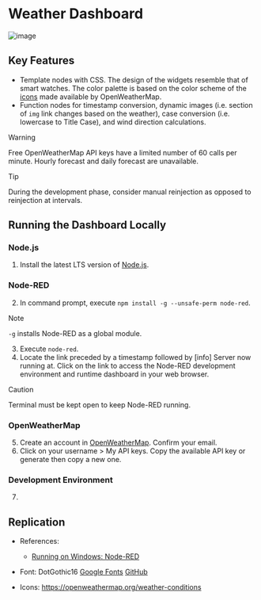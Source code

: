 # Weather Dashboard
![image](https://github.com/user-attachments/assets/d44921b3-defc-44dd-9c5d-b9d30207b21b)
## Key Features
- Template nodes with CSS. The design of the widgets resemble that of smart watches. The color palette is based on the color scheme of the [icons](https://openweathermap.org/weather-conditions) made available by OpenWeatherMap.
- Function nodes for timestamp conversion, dynamic images (i.e. section of `img` link changes based on the weather), case conversion (i.e. lowercase to Title Case), and wind direction calculations.

> [!WARNING]
> Free OpenWeatherMap API keys have a limited number of 60 calls per minute. Hourly forecast and daily forecast are unavailable.

> [!TIP]
> During the development phase, consider manual reinjection as opposed to reinjection at intervals.

## Running the Dashboard Locally

### Node.js
1. Install the latest LTS version of [Node.js](https://nodejs.org/en/).

### Node-RED
2. In command prompt, execute `npm install -g --unsafe-perm node-red`.
> [!NOTE]
> `-g` installs Node-RED as a global module.
3. Execute `node-red`.
4. Locate the link preceded by a timestamp followed by [info] Server now running at. Click on the link to access the Node-RED development environment and runtime dashboard in your web browser.
> [!CAUTION]
> Terminal must be kept open to keep Node-RED running.

### OpenWeatherMap
5. Create an account in [OpenWeatherMap](https://openweathermap.org/). Confirm your email.
6. Click on your username > My API keys. Copy the available API key or generate then copy a new one.

### Development Environment 
7. 

## Replication

- References:
  - [Running on Windows: Node-RED](https://nodered.org/docs/getting-started/windows)

- Font: DotGothic16 [Google Fonts](https://fonts.google.com/specimen/DotGothic16/) [GitHub](https://github.com/fontworks-fonts/DotGothic16)
- Icons: https://openweathermap.org/weather-conditions

